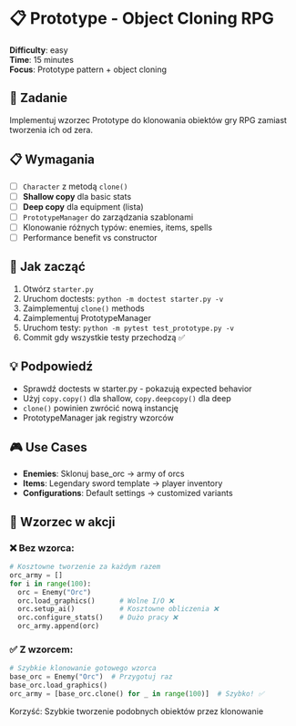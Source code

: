 # 📋 Prototype - Object Cloning RPG

**Difficulty**: easy \
**Time**: 15 minutes \
**Focus**: Prototype pattern + object cloning

## 🎯 Zadanie
Implementuj wzorzec Prototype do klonowania obiektów gry RPG zamiast tworzenia ich od zera.

## 📋 Wymagania
- [ ] `Character` z metodą `clone()`
- [ ] **Shallow copy** dla basic stats
- [ ] **Deep copy** dla equipment (lista)
- [ ] `PrototypeManager` do zarządzania szablonami
- [ ] Klonowanie różnych typów: enemies, items, spells
- [ ] Performance benefit vs constructor

## 🚀 Jak zacząć
1. Otwórz `starter.py`
2. Uruchom doctests: `python -m doctest starter.py -v`
3. Zaimplementuj `clone()` methods
4. Zaimplementuj PrototypeManager
5. Uruchom testy: `python -m pytest test_prototype.py -v`
6. Commit gdy wszystkie testy przechodzą ✅

## 💡 Podpowiedź
- Sprawdź doctests w starter.py - pokazują expected behavior
- Użyj `copy.copy()` dla shallow, `copy.deepcopy()` dla deep
- `clone()` powinien zwrócić nową instancję
- PrototypeManager jak registry wzorców

## 🎮 Use Cases
- **Enemies**: Sklonuj base_orc → army of orcs
- **Items**: Legendary sword template → player inventory  
- **Configurations**: Default settings → customized variants

## 🔄 Wzorzec w akcji

### ❌ Bez wzorca:
```python
# Kosztowne tworzenie za każdym razem
orc_army = []
for i in range(100):
  orc = Enemy("Orc")
  orc.load_graphics()      # Wolne I/O ❌
  orc.setup_ai()           # Kosztowne obliczenia ❌
  orc.configure_stats()    # Dużo pracy ❌
  orc_army.append(orc)
```

### ✅ Z wzorcem:

```python
# Szybkie klonowanie gotowego wzorca
base_orc = Enemy("Orc")  # Przygotuj raz
base_orc.load_graphics()
orc_army = [base_orc.clone() for _ in range(100)]  # Szybko! ✅
```

Korzyść: Szybkie tworzenie podobnych obiektów przez klonowanie
